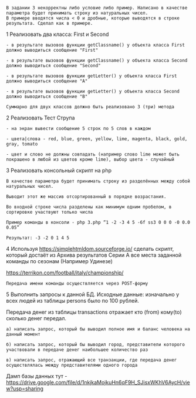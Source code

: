     В задании 3 некорректны либо условие либо пример. Написано в качестве параметра будет принимать строку из натуральных чисел.
    В примере вводятся числа < 0 и дробные, которые выводятся в строке результата. Сделал как в примере.


1 Реализовать два класса: First и Second

    - в результате вызовов функции getClassname() у объекта класса First должно выводиться сообщение "First"

    - в результате вызовов функции getClassname() у объекта класса Second должно выводиться сообщение "Second"

    - в результате вызовов функции getLetter() у объекта класса First должно выводиться сообщение "A"

    - в результате вызовов функции getLetter() у объекта класса Second должно выводиться сообщение "B"

    Суммарно для двух классов должно быть реализовано 3 (три) метода



2   Реализовать Тест Струпа

    - на экран вывести сообщение 5 строк по 5 слов в каждом

    - цвета|слова - red, blue, green, yellow, lime, magenta, black, gold, gray, tomato

    - цвет и слово не должны совпадать (например слово lime может быть покрашено в любой из цветов кроме lime), выбор цвета - случайный



3   Реализовать консольный скрипт на php

    В качестве параметра будет принимать строку из разделённых между собой натуральных чисел.

    Выводит этот же массив отсортированный в порядке возрастания.

    Во входной строке числа разделены как минимум одним пробелом, в сортировке участвуют только числа

    Пример команды в консоли - php 3.php “1 -2 -3 4 5 -6f ss3 0 0 0 -0 0.0 0.05”

    Результат: -3 -2 0 1 4 5


4   Используя https://simplehtmldom.sourceforge.io/ сделать скрипт, который достаёт из Архива результатов Серии А все места заданной команды по сезонам (Например Удинезе)

https://terrikon.com/football/italy/championship/ 

    Передача имени команды осуществляется через POST-форму



5   Выполнить запросы к данной БД. Исходные данные: изначально у всех людей из таблицы persons было по 100 рублей.

Передача денег из таблицы transactions отражает кто (from) кому(to) сколько денег передал.

    а) написать запрос, который бы выводил полное имя и баланс человека на данный момент

    б) написать запрос, который бы выводил город, представители которого участвовали в передаче денег наибольшее количество раз

    в) написать запрос, отражающий все транзакции, где передача денег осуществлялась между представителями одного города


Дамп базы данных тут - https://drive.google.com/file/d/1nkjkaMojkuHn6qF9H_SJisxWKhV6AycH/view?usp=sharing